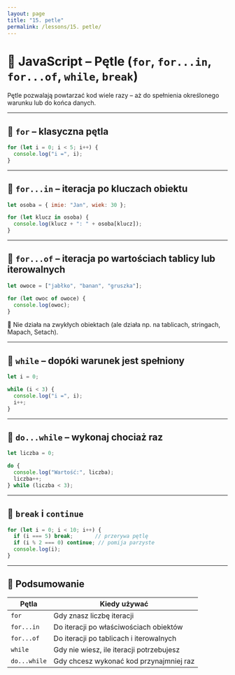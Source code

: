 ```yaml
---
layout: page
title: "15. petle"
permalink: /lessons/15. petle/
---
```


# 🔁 JavaScript – Pętle (`for`, `for...in`, `for...of`, `while`, `break`)

Pętle pozwalają powtarzać kod wiele razy – aż do spełnienia określonego warunku lub do końca danych.

---

## 🔹 `for` – klasyczna pętla

```js
for (let i = 0; i < 5; i++) {
  console.log("i =", i);
}
```

---

## 🔹 `for...in` – iteracja po kluczach obiektu

```js
let osoba = { imie: "Jan", wiek: 30 };

for (let klucz in osoba) {
  console.log(klucz + ": " + osoba[klucz]);
}
```

---

## 🔹 `for...of` – iteracja po wartościach tablicy lub iterowalnych

```js
let owoce = ["jabłko", "banan", "gruszka"];

for (let owoc of owoce) {
  console.log(owoc);
}
```

📌 Nie działa na zwykłych obiektach (ale działa np. na tablicach, stringach, Mapach, Setach).

---

## 🔹 `while` – dopóki warunek jest spełniony

```js
let i = 0;

while (i < 3) {
  console.log("i =", i);
  i++;
}
```

---

## 🔹 `do...while` – wykonaj chociaż raz

```js
let liczba = 0;

do {
  console.log("Wartość:", liczba);
  liczba++;
} while (liczba < 3);
```

---

## 🛑 `break` i `continue`

```js
for (let i = 0; i < 10; i++) {
  if (i === 5) break;       // przerywa pętlę
  if (i % 2 === 0) continue; // pomija parzyste
  console.log(i);
}
```

---

## 🧠 Podsumowanie

| Pętla         | Kiedy używać                                |
|---------------|---------------------------------------------|
| `for`         | Gdy znasz liczbę iteracji                   |
| `for...in`    | Do iteracji po właściwościach obiektów      |
| `for...of`    | Do iteracji po tablicach i iterowalnych     |
| `while`       | Gdy nie wiesz, ile iteracji potrzebujesz    |
| `do...while`  | Gdy chcesz wykonać kod przynajmniej raz     |

